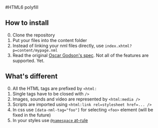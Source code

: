 #HTML6 polyfill

## How to install
 0. Clone the repository
 1. Put your files into the content folder
 2. Instead of linking your nml files directly,
    use `index.xhtml?p=content/mypage.nml`
 4. Read the original [Oscar Godson's spec](http://html6spec.com).
    Not all of the features are supported. Yet.

## What's different
 0. All the HTML tags are prefixed by `<html:`
 1. Single tags have to be closed with `/>`
 2. Images, sounds and video are represented by `<html:media />`
 3. Scripts are imported using `<html:link rel=stylesheet href=... />`
 4. In css use `[data-nml-tag="foo"]` for selecting `<foo>` element (will be fixed in the future)
 5. In your styles use [`@namespace` at-rule](https://developer.mozilla.org/en-US/docs/Web/CSS/@namespace)
